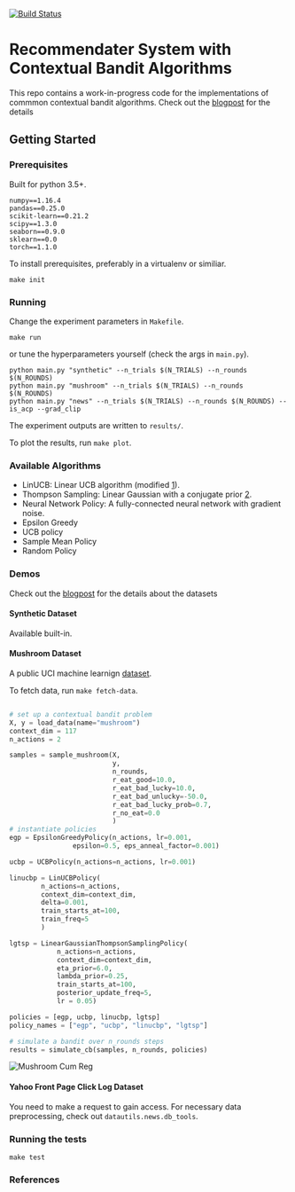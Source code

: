 [![Build Status](https://travis-ci.com/dhfromkorea/contextual-bandit-recommender.svg?token=LpCqnxSYFM2Cg2x3ixjz&branch=master)](https://travis-ci.com/dhfromkorea/contextual-bandit-recommender)

# Recommendater System with Contextual Bandit Algorithms

This repo contains a work-in-progress code for the implementations of commmon contextual bandit algorithms. Check out the [blogpost](http://www.dhfromkorea.com/news-recommendation-with-contextual-bandit/) for the details
## Getting Started


### Prerequisites
Built for python 3.5+. 
```
numpy==1.16.4
pandas==0.25.0
scikit-learn==0.21.2
scipy==1.3.0
seaborn==0.9.0
sklearn==0.0
torch==1.1.0
```

To install prerequisites, preferably in a virtualenv or similiar.
```
make init
```
### Running

Change the experiment parameters in `Makefile`.

```
make run
```

or tune the hyperparameters yourself (check the args in `main.py`). 

```
python main.py "synthetic" --n_trials $(N_TRIALS) --n_rounds $(N_ROUNDS)
python main.py "mushroom" --n_trials $(N_TRIALS) --n_rounds $(N_ROUNDS)
python main.py "news" --n_trials $(N_TRIALS) --n_rounds $(N_ROUNDS) --is_acp --grad_clip
```

The experiment outputs are written to `results/`.

To plot the results, run `make plot`.

### Available Algorithms
* LinUCB: Linear UCB algorithm (modified [1]).
* Thompson Sampling: Linear Gaussian with a conjugate prior [2].
* Neural Network Policy: A fully-connected neural network with gradient noise.
* Epsilon Greedy
* UCB policy
* Sample Mean Policy
* Random Policy


### Demos
Check out the [blogpost](http://www.dhfromkorea.com/news-recommendation-with-contextual-bandit/) for the details about the datasets

#### Synthetic Dataset
Available built-in.


#### Mushroom Dataset
A public UCI machine learnign [dataset](https://archive.ics.uci.edu/ml/datasets/mushroom). 

To fetch data, run `make fetch-data`.

```python

# set up a contextual bandit problem
X, y = load_data(name="mushroom")
context_dim = 117
n_actions = 2

samples = sample_mushroom(X,
                          y,
                          n_rounds,
                          r_eat_good=10.0,
                          r_eat_bad_lucky=10.0,
                          r_eat_bad_unlucky=-50.0,
                          r_eat_bad_lucky_prob=0.7,
                          r_no_eat=0.0
                          )
# instantiate policies
egp = EpsilonGreedyPolicy(n_actions, lr=0.001,
                epsilon=0.5, eps_anneal_factor=0.001)

ucbp = UCBPolicy(n_actions=n_actions, lr=0.001)

linucbp = LinUCBPolicy(
        n_actions=n_actions,
        context_dim=context_dim,
        delta=0.001,
        train_starts_at=100,
        train_freq=5
        )

lgtsp = LinearGaussianThompsonSamplingPolicy(
            n_actions=n_actions,
            context_dim=context_dim,
            eta_prior=6.0,
            lambda_prior=0.25,
            train_starts_at=100,
            posterior_update_freq=5,
            lr = 0.05)

policies = [egp, ucbp, linucbp, lgtsp]
policy_names = ["egp", "ucbp", "linucbp", "lgtsp"]

# simulate a bandit over n_rounds steps
results = simulate_cb(samples, n_rounds, policies)
```
![Mushroom Cum Reg](http://www.dhfromkorea.com/images/cb/synthetic.cumreg.png)
#### Yahoo Front Page Click Log Dataset

You need to make a request to gain access. For necessary data preprocessing, check out `datautils.news.db_tools`.


### Running the tests
```
make test
```

### References
[1]: http://rob.schapire.net/papers/www10.pdf
[2]: https://en.wikipedia.org/wiki/Bayesian_linear_regression

